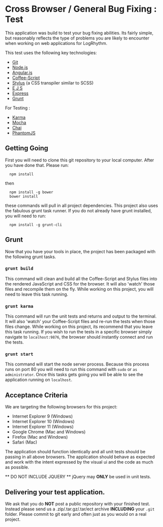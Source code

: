 Cross Browser / General Bug Fixing : Test
==================

This application was build to test your bug fixing abilities. Its fairly simple,
but reasonably reflects the type of problems you are likely to encounter when
working on web applications for LogRhythm.

This test uses the following key technologies:

- [Git](http://git-scm.com/)
- [Node.js](http://nodejs.org/)
- [Angular.js](http://angularjs.org/)
- [Coffee-Script](http://coffeescript.org/)
- [Stylus](http://learnboost.github.io/stylus/) (a CSS transpiler similar to SCSS)
- [E J S](http://embeddedjs.com/)
- [Express](http://expressjs.com/)
- [Grunt](http://gruntjs.com/)

For Testing :

- [Karma](http://karma-runner.github.io/0.12/index.html)
- [Mocha](http://visionmedia.github.io/mocha/)
- [Chai](http://chaijs.com/)
- [PhantomJS](http://phantomjs.org/)

## Getting Going

First you will need to clone this git repository to your local computer. After you
have done that. Please run:

```
  npm install
```
then
```
  npm install -g bower
  bower install
```

these commands will pull in all project dependencies. This project also uses
the fabulous grunt task runner. If you do not already have grunt installed, you
will need to run:

```
  npm install -g grunt-cli
```

## Grunt

Now that you have your tools in place, the project has been packaged with the 
following grunt tasks.

### `grunt build`

This command will clean and build all the Coffee-Script and Stylus files into the
rendered JavaScript and CSS for the browser. It will also 'watch' those files and
recompile them on the fly. While working on this project, you will need to leave
this task running.

### `grunt karma`

This command will run the unit tests and returns and output to the terminal. 
It will also 'watch' your Coffee-Script files and re-run the tests when those 
files change. While working on this project, its recommend that you leave this
task running. If you wish to run the tests in a specific browser simply navigate to
`localhost:9876`, the browser should instantly connect and run the tests.

### `grunt start`

This command will start the node server process. Because this process runs on 
port 80 you will need to run this command with `sudo` or `as administrator`.
Once this tasks gets going you will be able to see the application running on
`localhost`.

## Acceptance Criteria

We are targeting the following browsers for this project:

- Internet Explorer 9 (Windows)
- Internet Explorer 10 (Windows)
- Internet Explorer 11 (Windows)
- Google Chrome (Mac and Windows)
- Firefox (Mac and Windows)
- Safari (Mac)

The application should function identically and all unit tests should be 
passing in all above browsers. The application should behave as expected and work
with the intent expressed by the visual ui and the code as much as possible. 

** DO NOT INCLUDE JQUERY ** jQuery may **ONLY** be used in unit tests.

## Delivering your test application. 

We ask that you do **NOT** post a public repository with your finished test. Instead
please send us a .zip/.tar.gz/.tar/ect archive **INCLUDING** your `.git` folder. 
Please commit to git early and often just as you would on a real project.
